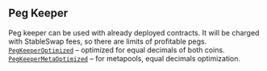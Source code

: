 ## Peg Keeper
Peg keeper can be used with already deployed contracts.
It will be charged with StableSwap fees, so there are limits of profitable pegs.  
[`PegKeeperOptimized`](PegKeeperOptimized.vy) – optimized for equal decimals of both coins.
[`PegKeeperMetaOptimized`](PegKeeperMetaOptimized.vy) – for metapools, equal decimals optimization.
